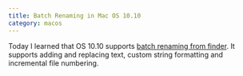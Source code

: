 ```yaml
--- 
title: Batch Renaming in Mac OS 10.10
category: macos
---
```


Today I learned that OS 10.10 supports [batch renaming from
finder](http://www.tekrevue.com/tip/batch-rename-files-os-x-yosemite/). It
supports adding and replacing text, custom string formatting and incremental
file numbering.

